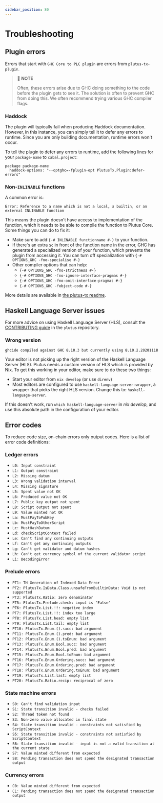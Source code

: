 ```yaml
---
sidebar_position: 80
---
```


# Troubleshooting

## Plugin errors

Errors that start with `GHC Core to PLC plugin` are errors from `plutus-tx-plugin`.

> :pushpin: **NOTE** 
> 
> Often, these errors arise due to GHC doing something to the code before the plugin gets to see it. 
> The solution is often to prevent GHC from doing this. 
> We often recommend trying various GHC compiler flags.

### Haddock

The plugin will typically fail when producing Haddock documentation.
However, in this instance, you can simply tell it to defer any errors to runtime. Since you are only building documentation, runtime errors won't occur. 

To tell the plugin to defer any errors to runtime, add the following lines for your `package-name` to `cabal.project`:

```
package package-name
  haddock-options: "--optghc=-fplugin-opt PlutusTx.Plugin:defer-errors"
```

### Non-`INLINABLE` functions

A common error is:

`Error: Reference to a name which is not a local, a builtin, or an external INLINABLE function`

This means the plugin doesn't have access to implementation of the function, which it needs to be able to compile the function to Plutus Core. 
Some things you can do to fix it:

- Make sure to add `{-# INLINABLE functionname #-}` to your function.
- If there's an extra `$c` in front of the function name in the error, GHC has generated a specialized version of your function, which prevents the plugin from accessing it. You can turn off specialization with `{-# OPTIONS_GHC -fno-specialise #-}`
- Other compiler options that can help:
   - `{-# OPTIONS_GHC -fno-strictness #-}`
   - `{-# OPTIONS_GHC -fno-ignore-interface-pragmas #-}`
   - `{-# OPTIONS_GHC -fno-omit-interface-pragmas #-}`
   - `{-# OPTIONS_GHC -fobject-code #-}`

More details are available in [the plutus-tx readme](https://github.com/IntersectMBO/plutus/tree/master/plutus-tx#building-projects-with-plutus-tx).

## Haskell Language Server issues

For more advice on using Haskell Language Server (HLS), consult the [CONTRIBUTING guide](https://github.com/IntersectMBO/plutus/blob/master/CONTRIBUTING.adoc) in the `plutus` repository.

### Wrong version

`ghcide compiled against GHC 8.10.3 but currently using 8.10.2.20201118`

Your editor is not picking up the right version of the Haskell Language Server (HLS). 
Plutus needs a custom version of HLS which is provided by Nix. 
To get this working in your editor, make sure to do these two things:

- Start your editor from `nix develop` (or use `direnv`)
- Most editors are configured to use `haskell-language-server-wrapper`, a wrapper that picks the right HLS version. Change this to: `haskell-language-server`.

If this doesn't work, run `which haskell-language-server` in *nix develop*, and use this absolute path in the configuration of your editor.

## Error codes

To reduce code size, on-chain errors only output codes. 
Here is a list of error code definitions:

### Ledger errors
- `L0: Input constraint`
- `L1: Output constraint`
- `L2: Missing datum`
- `L3: Wrong validation interval`
- `L4: Missing signature`
- `L5: Spent value not OK`
- `L6: Produced value not OK`
- `L7: Public key output not spent`
- `L8: Script output not spent`
- `L9: Value minted not OK`
- `La: MustPayToPubKey`
- `Lb: MustPayToOtherScript`
- `Lc: MustHashDatum`
- `Ld: checkScriptContext failed`
- `Le: Can't find any continuing outputs`
- `Lf: Can't get any continuing outputs`
- `Lg: Can't get validator and datum hashes`
- `Lh: Can't get currency symbol of the current validator script`
- `Li: DecodingError`

### Prelude errors
- `PT1: TH Generation of Indexed Data Error`
- `PT2: PlutusTx.IsData.Class.unsafeFromBuiltinData: Void is not supported`
- `PT3: PlutusTx.Ratio: zero denominator`
- `PT5: PlutusTx.Prelude.check: input is 'False'`
- `PT6: PlutusTx.List.!!: negative index`
- `PT7: PlutusTx.List.!!: index too large`
- `PT8: PlutusTx.List.head: empty list`
- `PT9: PlutusTx.List.tail: empty list`
- `PT10: PlutusTx.Enum.().succ: bad argument`
- `PT11: PlutusTx.Enum.().pred: bad argument`
- `PT12: PlutusTx.Enum.().toEnum: bad argument`
- `PT13: PlutusTx.Enum.Bool.succ: bad argument`
- `PT14: PlutusTx.Enum.Bool.pred: bad argument`
- `PT15: PlutusTx.Enum.Bool.toEnum: bad argument`
- `PT16: PlutusTx.Enum.Ordering.succ: bad argument`
- `PT17: PlutusTx.Enum.Ordering.pred: bad argument`
- `PT18: PlutusTx.Enum.Ordering.toEnum: bad argument`
- `PT19: PlutusTx.List.last: empty list`
- `PT20: PlutusTx.Ratio.recip: reciprocal of zero`

### State machine errors
- `S0: Can't find validation input`
- `S1: State transition invalid - checks failed`
- `S2: Thread token not found`
- `S3: Non-zero value allocated in final state`
- `S4: State transition invalid - constraints not satisfied by ScriptContext`
- `S5: State transition invalid - constraints not satisfied by ScriptContext`
- `S6: State transition invalid - input is not a valid transition at the current state`
- `S7: Value minted different from expected`
- `S8: Pending transaction does not spend the designated transaction output`

### Currency errors
- `C0: Value minted different from expected`
- `C1: Pending transaction does not spend the designated transaction output`
